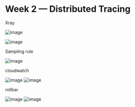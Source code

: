 # Week 2 — Distributed Tracing

Xray
 
![image](https://user-images.githubusercontent.com/106790801/222880826-aee90004-e1ea-40d2-93d5-252d99364290.png)

![image](https://user-images.githubusercontent.com/106790801/222880836-89f8bc1d-0b7f-4282-90ba-a9e8a4d49ac3.png)

 

Sampling rule
 
![image](https://user-images.githubusercontent.com/106790801/222880843-27f62f22-3455-42ae-bf2d-2d2d13a62522.png)

 
cloudwatch
 

![image](https://user-images.githubusercontent.com/106790801/222880847-4c9f7a94-01fe-4da8-b49c-00f53a556e76.png)
![image](https://user-images.githubusercontent.com/106790801/222880856-a92b6b50-7e1e-44b7-9dfc-345e71c03b0f.png)

 

 rollbar

![image](https://user-images.githubusercontent.com/106790801/222880875-51a59a5e-c214-4342-b909-938eb923525e.png)
![image](https://user-images.githubusercontent.com/106790801/222880881-eae670a7-00c0-46a4-87c7-9aca2d69acab.png)
